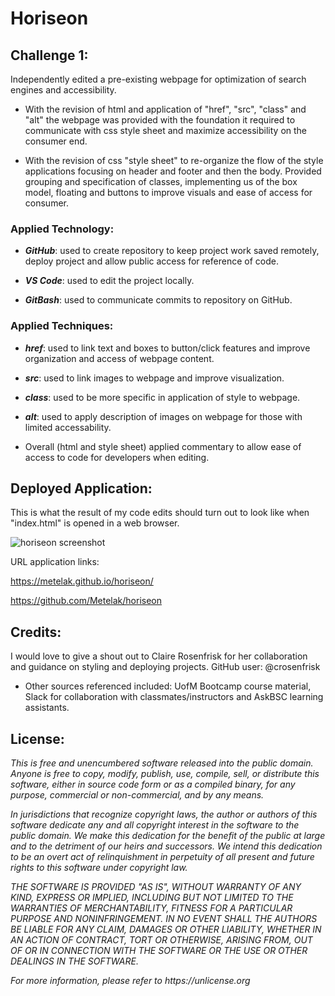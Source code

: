 # **Horiseon**

## **Challenge 1**: 

Independently edited a pre-existing webpage for optimization of search engines and accessibility.

* With the revision of html and application of "href", "src", "class" and "alt" the webpage was provided with the foundation it required to communicate with css style sheet and maximize accessibility on the consumer end. 

* With the revision of css "style sheet" to re-organize the flow of the style applications focusing on header and footer and then the body. Provided grouping and specification of classes, implementing us of the box model, floating and buttons to improve visuals and ease of access for consumer. 

### **Applied Technology**:

* **_GitHub_**: used to create repository to keep project work saved remotely, deploy  project and allow public access for reference of code.

* **_VS Code_**: used to edit the project locally.

* **_GitBash_**: used to communicate commits to repository on GitHub.

### **Applied Techniques**:

* **_href_**: used to link text and boxes to button/click features and improve organization and access of webpage content.

* **_src_**: used to link images to webpage and improve visualization.

* **_class_**: used to be more specific in application of style to webpage.

* **_alt_**: used to apply description of images on webpage for those with limited accessability.

* Overall (html and style sheet) applied commentary to allow ease of access to code for developers when editing.

## **Deployed Application**:

This is what the result of my code edits should turn out to look like when "index.html" is opened in a web browser.

![horiseon screenshot](https://user-images.githubusercontent.com/94068596/142959752-1958ecde-2659-4216-a848-95912e58320f.jpg)

URL application links:

https://metelak.github.io/horiseon/

https://github.com/Metelak/horiseon

## **Credits**:

I would love to give a shout out to Claire Rosenfrisk for her collaboration and guidance on styling and deploying projects. GitHub user: @crosenfrisk

* Other sources referenced included: UofM Bootcamp course material, Slack for collaboration with classmates/instructors and AskBSC learning assistants.

## **License**:

_This is free and unencumbered software released into the public domain.
Anyone is free to copy, modify, publish, use, compile, sell, or distribute this software, either in source code form or as a compiled binary, for any purpose, commercial or non-commercial, and by any means._

_In jurisdictions that recognize copyright laws, the author or authors of this software dedicate any and all copyright interest in the software to the public domain. We make this dedication for the benefit of the public at large and to the detriment of our heirs and successors. We intend this dedication to be an overt act of relinquishment in perpetuity of all present and future rights to this software under copyright law._

_THE SOFTWARE IS PROVIDED "AS IS", WITHOUT WARRANTY OF ANY KIND, EXPRESS OR IMPLIED, INCLUDING BUT NOT LIMITED TO THE WARRANTIES OF MERCHANTABILITY, FITNESS FOR A PARTICULAR PURPOSE AND NONINFRINGEMENT. IN NO EVENT SHALL THE AUTHORS BE LIABLE FOR ANY CLAIM, DAMAGES OR OTHER LIABILITY, WHETHER IN AN ACTION OF CONTRACT, TORT OR OTHERWISE, ARISING FROM, OUT OF OR IN CONNECTION WITH THE SOFTWARE OR THE USE OR OTHER DEALINGS IN THE SOFTWARE._

_For more information, please refer to https://unlicense.org_



